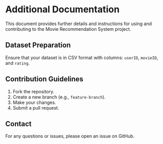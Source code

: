 # Additional Documentation

This document provides further details and instructions for using and contributing to the Movie Recommendation System project.

## Dataset Preparation

Ensure that your dataset is in CSV format with columns: `userID`, `movieID`, and `rating`.

## Contribution Guidelines

1. Fork the repository.
2. Create a new branch (e.g., `feature-branch`).
3. Make your changes.
4. Submit a pull request.

## Contact

For any questions or issues, please open an issue on GitHub.
